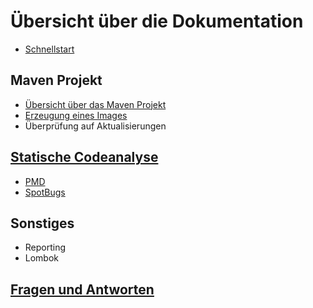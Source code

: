# Übersicht über die Dokumentation

- [Schnellstart](QuickStart.md)

## Maven Projekt
- [Übersicht über das Maven Projekt](MavenProject.md)
- [Erzeugung eines Images](ImageCreation.md)
- Überprüfung auf Aktualisierungen

## [Statische Codeanalyse](StaticCodeAnalysis.md)
- [PMD](PMD.md)
- [SpotBugs](SpotBugs.md)

## Sonstiges
- Reporting
- Lombok

## [Fragen und Antworten](qa.md)
